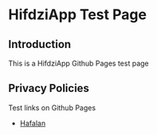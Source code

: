 # HifdziApp Test Page

## Introduction

This is a HifdziApp Github Pages test page

## Privacy Policies

Test links on Github Pages

* [Hafalan](./hafalan/privacy_policy.md)
